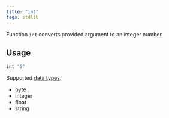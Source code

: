 ```yaml
---
title: "int"
tags: stdlib
---
```


Function `int` converts provided argument to an integer number.

## Usage
```haskell
int "5"
```

Supported [data types](docs/data-types.md):
* byte
* integer
* float
* string
